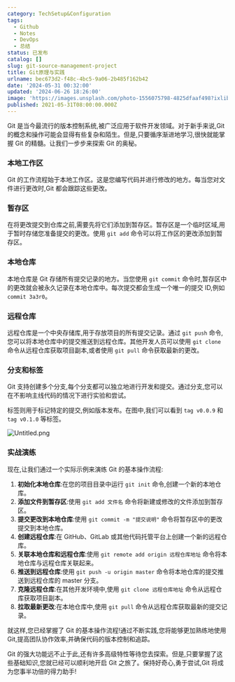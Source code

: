 ```yaml
---
category: TechSetup&Configuration
tags:
  - Github
  - Notes
  - DevOps
  - 总结
status: 已发布
catalog: []
slug: git-source-management-project
title: Git原理与实践
urlname: bec673d2-f48c-4bc5-9a06-2b485f162b42
date: '2024-05-31 00:32:00'
updated: '2024-06-26 18:26:00'
image: 'https://images.unsplash.com/photo-1556075798-4825dfaaf498?ixlib=rb-4.0.3&q=85&fm=jpg&crop=entropy&cs=srgb'
published: 2021-05-31T08:00:00.000Z
---
```


Git 是当今最流行的版本控制系统,被广泛应用于软件开发领域。对于新手来说,Git 的概念和操作可能会显得有些复杂和陌生。但是,只要循序渐进地学习,很快就能掌握 Git 的精髓。让我们一步步来探索 Git 的奥秘。


### 本地工作区


Git 的工作流程始于本地工作区。这是您编写代码并进行修改的地方。每当您对文件进行更改时,Git 都会跟踪这些更改。


### 暂存区


在将更改提交到仓库之前,需要先将它们添加到暂存区。暂存区是一个临时区域,用于暂时存储您准备提交的更改。使用 `git add` 命令可以将工作区的更改添加到暂存区。


### 本地仓库


本地仓库是 Git 存储所有提交记录的地方。当您使用 `git commit` 命令时,暂存区中的更改就会被永久记录在本地仓库中。每次提交都会生成一个唯一的提交 ID,例如 `commit 3a3r0`。


### 远程仓库


远程仓库是一个中央存储库,用于存放项目的所有提交记录。通过 `git push` 命令,您可以将本地仓库中的提交推送到远程仓库。其他开发人员可以使用 `git clone` 命令从远程仓库获取项目副本,或者使用 `git pull` 命令获取最新的更改。


### 分支和标签


Git 支持创建多个分支,每个分支都可以独立地进行开发和提交。通过分支,您可以在不影响主线代码的情况下进行实验和尝试。


标签则用于标记特定的提交,例如版本发布。在图中,我们可以看到 `tag v0.0.9` 和 `tag v0.1.0` 等标签。


![Untitled.png](https://prod-files-secure.s3.us-west-2.amazonaws.com/5d24fe63-e567-4804-86f9-9fdc62e13082/77b77e01-3aab-4add-bdbd-7f489727861d/Untitled.png?X-Amz-Algorithm=AWS4-HMAC-SHA256&X-Amz-Content-Sha256=UNSIGNED-PAYLOAD&X-Amz-Credential=ASIAZI2LB4666E25DK4P%2F20250403%2Fus-west-2%2Fs3%2Faws4_request&X-Amz-Date=20250403T053835Z&X-Amz-Expires=3600&X-Amz-Security-Token=IQoJb3JpZ2luX2VjEH0aCXVzLXdlc3QtMiJHMEUCIQDbyeRZYMpiDZyaDVv4yJOlNOl7IPLeXxGwbKf17rXPjgIgGIwC3QQy9fo3DD9%2Bt1tn4s%2Boe9qOR%2BUNUo%2BYwwJNfpkqiAQI5v%2F%2F%2F%2F%2F%2F%2F%2F%2F%2FARAAGgw2Mzc0MjMxODM4MDUiDMwqjH6gkbzLEo0FICrcA1xSZxAHFQ%2Fc7wd6ZUo4O4FhKP9o3lYWbDWQxTGH19rDBXTvCyrhmufPF2PaCGebv%2F9j3Or8d2WSmfSQoAXvm%2BzJZg5PjdBYW4g9vsOhv4QBWvqw%2BonDktdjzhuz64stHziaioN%2F0hUPSyvihCIZBbhwUGskPv0PmTBmX0lctxhqHsulyqP1fko2uyzfnBNoKC0iLb1YC8j8M3NfCC6AHRRD3MPJvbOE0sZBgE8kUEC%2BGw3YtoMgrwM6m%2FKIQaxgiLg2HurvyHL7TMoZAkSBsXp%2BPv3knSQTu9SROq7LmYRrB%2BOfrMgAIHAo%2Bwcyu2MBmq0NoXgETwdk1NgutKxqfFTONI%2BFEsJn2VjB3A4jpo4l77CH95Q6sXbEo7WCXhYCNMVq7z6jHD7LQASPVfwwM4Z%2FE%2BPjIvZW7fdhG8JpcnHXLqKT2XkY6OkEiFBrgwe%2FJSTrBXp%2B62gCOUNiBfMea1a8dStP4QdriyTBxqwnnPvNM6fbu1ftS%2FNESYe2uHe8ELzACZaNhRODh5zaK80%2F4kSDpO591BGwLBnxol0eUDy8qyBcryFEUwLSciBZ1sDUkJdlxjGsiUsXlZxUhakCCzMYVdd%2F5pyF5JXQnuGhk2yMBTakmST249wZUKirMIKtuL8GOqUBcDQMOJcsARDLiAkErTCPM%2Ff44jZgPy1mH5RoBQiZOHEKZDOrM7MRaXzZ4ZizPly%2BgJjU6e%2Fc68DMhu%2BYU6AGeYXTdgLdjP449a6s7zbIliOlkd6zC2Zx58xKpjDHqQ8jAHB%2BIUZOUBuKabmP%2FRRwK%2FxMANl3a4Szxl8mYCpaCDBjmXLUBk76i4xXYyEIG3LBIuu8J1gf9s4SwNtiN1duco77vBcG&X-Amz-Signature=5a2d8a09d48a61793aaabf0f4e4b150d764afcace2e85bd2efe9d20b0f41d4e6&X-Amz-SignedHeaders=host&x-id=GetObject)


### 实战演练


现在,让我们通过一个实际示例来演练 Git 的基本操作流程:

1. **初始化本地仓库**:在您的项目目录中运行 `git init` 命令,创建一个新的本地仓库。
2. **添加文件到暂存区**:使用 `git add 文件名` 命令将新建或修改的文件添加到暂存区。
3. **提交更改到本地仓库**:使用 `git commit -m "提交说明"` 命令将暂存区中的更改提交到本地仓库。
4. **创建远程仓库**:在 GitHub、GitLab 或其他代码托管平台上创建一个新的远程仓库。
5. **关联本地仓库和远程仓库**:使用 `git remote add origin 远程仓库地址` 命令将本地仓库与远程仓库关联起来。
6. **推送到远程仓库**:使用 `git push -u origin master` 命令将本地仓库的提交推送到远程仓库的 master 分支。
7. **克隆远程仓库**:在其他开发环境中,使用 `git clone 远程仓库地址` 命令从远程仓库获取项目副本。
8. **拉取最新更改**:在本地仓库中,使用 `git pull` 命令从远程仓库获取最新的提交记录。

就这样,您已经掌握了 Git 的基本操作流程!通过不断实践,您将能够更加熟练地使用 Git,提高团队协作效率,并确保代码的版本控制和追踪。


Git 的强大功能远不止于此,还有许多高级特性等待您去探索。但是,只要掌握了这些基础知识,您就已经可以顺利地开启 Git 之旅了。保持好奇心,勇于尝试,Git 将成为您事半功倍的得力助手!

